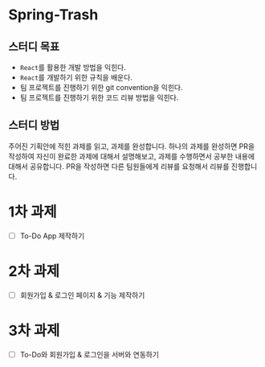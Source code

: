 # Spring-Trash

## 스터디 목표

- `React`를 활용한 개발 방법을 익힌다.
- `React`를 개발하기 위한 규칙을 배운다.
- 팀 프로젝트를 진행하기 위한 git convention을 익힌다.
- 팀 프로젝트를 진행하기 위한 코드 리뷰 방법을 익힌다.

## 스터디 방법

주어진 기획안에 적힌 과제를 읽고, 과제를 완성합니다.
하나의 과제를 완성하면 PR을 작성하여 자신이 완료한 과제에 대해서 설명해보고, 과제를 수행하면서 공부한 내용에 대해서 공유합니다.
PR을 작성하면 다른 팀원들에게 리뷰를 요청해서 리뷰를 진행합니다.



# 1차 과제

- [ ] To-Do App 제작하기

# 2차 과제

- [ ] 회원가입 & 로그인 페이지 & 기능 제작하기

# 3차 과제
- [ ] To-Do와 회원가입 & 로그인을 서버와 연동하기



